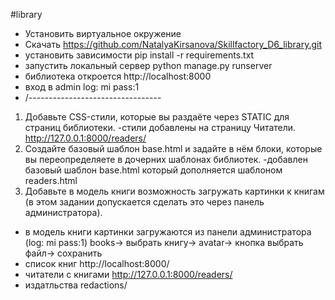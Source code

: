 #library
- Установить виртуальное окружение
- Скачать https://github.com/NatalyaKirsanova/Skillfactory_D6_library.git
- установить зависимости pip install -r requirements.txt
- запустить локальный сервер python manage.py runserver
- библиотека откроется http://localhost:8000
- вход в admin log: mi pass:1 
- /---------------------------------
1. Добавьте CSS-стили, которые вы раздаёте через STATIC для страниц библиотеки.
-стили добавлены на страницу Читатели. http://127.0.0.1:8000/readers/
2. Создайте базовый шаблон base.html и задайте в нём блоки, которые вы переопределяете в дочерних шаблонах библиотек.
-добавлен базовый шаблон base.html который дополняется шаблоном readers.html
3. Добавьте в модель книги возможность загружать картинки к книгам (в этом задании допускается сделать это через панель администратора).
- в модель книги картинки загружаются из панели администратора (log: mi pass:1) books-> выбрать книгу-> avatar-> кнопка выбрать файл-> сохранить
- список книг http://localhost:8000/
- читатели с книгами http://127.0.0.1:8000/readers/
- издатльства redactions/



